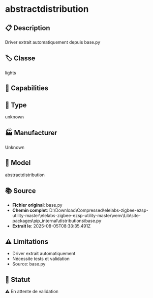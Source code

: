 # abstractdistribution

## 📋 Description
Driver extrait automatiquement depuis base.py

## 🏷️ Classe
lights

## 🔧 Capabilities


## 📡 Type
unknown

## 🏭 Manufacturer
Unknown

## 📱 Model
abstractdistribution

## 📚 Source
- **Fichier original**: base.py
- **Chemin complet**: D:\Download\Compressed\elelabs-zigbee-ezsp-utility-master\elelabs-zigbee-ezsp-utility-master\venv\Lib\site-packages\pip\_internal\distributions\base.py
- **Extrait le**: 2025-08-05T08:33:35.491Z

## ⚠️ Limitations
- Driver extrait automatiquement
- Nécessite tests et validation
- Source: base.py

## 🚀 Statut
⚠️ En attente de validation
